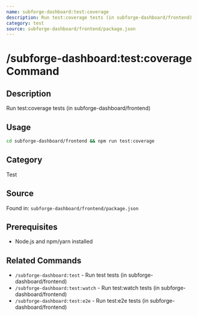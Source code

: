 ```yaml
---
name: subforge-dashboard:test:coverage
description: Run test:coverage tests (in subforge-dashboard/frontend)
category: test
source: subforge-dashboard/frontend/package.json
---
```


# /subforge-dashboard:test:coverage Command

## Description
Run test:coverage tests (in subforge-dashboard/frontend)

## Usage
```bash
cd subforge-dashboard/frontend && npm run test:coverage
```

## Category
Test

## Source
Found in: `subforge-dashboard/frontend/package.json`

## Prerequisites
- Node.js and npm/yarn installed



## Related Commands
- `/subforge-dashboard:test` - Run test tests (in subforge-dashboard/frontend)
- `/subforge-dashboard:test:watch` - Run test:watch tests (in subforge-dashboard/frontend)
- `/subforge-dashboard:test:e2e` - Run test:e2e tests (in subforge-dashboard/frontend)
